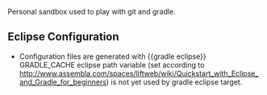 Personal sandbox used to play with git and gradle.

## Eclipse Configuration

* Configuration files are generated with {{gradle eclipse}}
  GRADLE_CACHE eclipse path variable (set according to   http://www.assembla.com/spaces/liftweb/wiki/Quickstart_with_Eclipse_and_Gradle_for_beginners)
  is not yet used by gradle eclipse target. 


